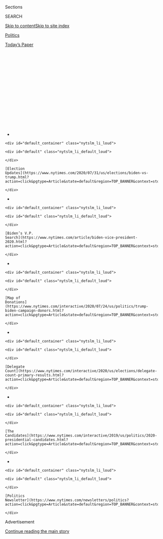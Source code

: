 <div id="app">

<div>

<div>

<div>

<div class="NYTAppHideMasthead css-1q2w90k e1suatyy0">

<div class="section css-ui9rw0 e1suatyy2">

<div class="css-eph4ug er09x8g0">

<div class="css-6n7j50">

</div>

<span class="css-1dv1kvn">Sections</span>

<div class="css-10488qs">

<span class="css-1dv1kvn">SEARCH</span>

</div>

[Skip to content](#site-content)[Skip to site
index](#site-index)

</div>

<div id="masthead-section-label" class="css-1wr3we4 eaxe0e00">

[Politics](https://www.nytimes.com/section/politics)

</div>

<div class="css-10698na e1huz5gh0">

</div>

</div>

<div id="masthead-bar-one" class="section hasLinks css-15hmgas e1csuq9d3">

<div class="css-uqyvli e1csuq9d0">

</div>

<div class="css-1uqjmks e1csuq9d1">

</div>

<div class="css-9e9ivx">

[](https://myaccount.nytimes.com/auth/login?response_type=cookie&client_id=vi)

</div>

<div class="css-1bvtpon e1csuq9d2">

[Today’s
Paper](https://www.nytimes.com/section/todayspaper)

</div>

</div>

</div>

</div>

<div data-aria-hidden="false">

<div id="site-content" data-role="main">

<div>

<div class="css-1aor85t" style="opacity:0.000000001;z-index:-1;visibility:hidden">

<div class="css-1hqnpie">

<div class="css-epjblv">

<span class="css-17xtcya">[Politics](/section/politics)</span><span class="css-x15j1o">|</span><span class="css-fwqvlz">Lobbying
Intensifies Among V.P. Candidates as Biden’s Search Nears an
End</span>

</div>

<div class="css-k008qs">

<div class="css-1iwv8en">

<span class="css-18z7m18"></span>

<div>

</div>

</div>

<span class="css-1n6z4y">https://nyti.ms/2Dnc5wy</span>

<div class="css-1705lsu">

<div class="css-4xjgmj">

<div class="css-4skfbu" data-role="toolbar" data-aria-label="Social Media Share buttons, Save button, and Comments Panel with current comment count" data-testid="share-tools">

  - 
  - 
  - 
  - 
    
    <div class="css-6n7j50">
    
    </div>

  - 
  - 

</div>

</div>

</div>

</div>

</div>

</div>

<div id="NYT_TOP_BANNER_REGION" class="css-13pd83m">

<div>

<div id="styln-elections-notifications-menu" class="section interactive-content interactive-size-medium css-1edisqu">

<div class="css-17ih8de interactive-body">

<div class="nytslm_innerContainer" data-aria-live="polite">

<div class="nytslm_title">

</div>

  - 
    
    <div id="default_container" class="nytslm_li_loud">
    
    <div id="default" class="nytslm_li_default_loud">
    
    </div>
    
    [Election
    Updates](https://www.nytimes.com/2020/07/31/us/elections/biden-vs-trump.html?action=click&pgtype=Article&state=default&region=TOP_BANNER&context=storylines_menu)
    
    </div>

  - 
    
    <div id="default_container" class="nytslm_li_loud">
    
    <div id="default" class="nytslm_li_default_loud">
    
    </div>
    
    [Biden’s V.P.
    Search](https://www.nytimes.com/article/biden-vice-president-2020.html?action=click&pgtype=Article&state=default&region=TOP_BANNER&context=storylines_menu)
    
    </div>

  - 
    
    <div id="default_container" class="nytslm_li_loud">
    
    <div id="default" class="nytslm_li_default_loud">
    
    </div>
    
    [Map of
    Donations](https://www.nytimes.com/interactive/2020/07/24/us/politics/trump-biden-campaign-donors.html?action=click&pgtype=Article&state=default&region=TOP_BANNER&context=storylines_menu)
    
    </div>

  - 
    
    <div id="default_container" class="nytslm_li_loud">
    
    <div id="default" class="nytslm_li_default_loud">
    
    </div>
    
    [Delegate
    Count](https://www.nytimes.com/interactive/2020/us/elections/delegate-count-primary-results.html?action=click&pgtype=Article&state=default&region=TOP_BANNER&context=storylines_menu)
    
    </div>

  - 
    
    <div id="default_container" class="nytslm_li_loud">
    
    <div id="default" class="nytslm_li_default_loud">
    
    </div>
    
    [The
    Candidates](https://www.nytimes.com/interactive/2019/us/politics/2020-presidential-candidates.html?action=click&pgtype=Article&state=default&region=TOP_BANNER&context=storylines_menu)
    
    </div>

  - 
    
    <div id="default_container" class="nytslm_li_loud">
    
    <div id="default" class="nytslm_li_default_loud">
    
    </div>
    
    [Politics
    Newsletter](https://www.nytimes.com/newsletters/politics?action=click&pgtype=Article&state=default&region=TOP_BANNER&context=storylines_menu)
    
    </div>

</div>

</div>

</div>

</div>

</div>

<div id="top-wrapper" class="css-1sy8kpn">

<div id="top-slug" class="css-l9onyx">

Advertisement

</div>

[Continue reading the main
story](#after-top)

<div class="ad top-wrapper" style="text-align:center;height:100%;display:block;min-height:250px">

<div id="top" class="place-ad" data-position="top" data-size-key="top">

</div>

</div>

<div id="after-top">

</div>

</div>

<div>

<div id="sponsor-wrapper" class="css-1hyfx7x">

<div id="sponsor-slug" class="css-19vbshk">

Supported by

</div>

[Continue reading the main
story](#after-sponsor)

<div id="sponsor" class="ad sponsor-wrapper" style="text-align:center;height:100%;display:block">

</div>

<div id="after-sponsor">

</div>

</div>

<div class="css-186x18t">

</div>

<div class="css-1vkm6nb ehdk2mb0">

# Lobbying Intensifies Among V.P. Candidates as Biden’s Search Nears an End

</div>

Two women, Representative Karen Bass and Susan Rice, the former national
security adviser, are among the most formidable contenders on Joe
Biden’s list.

<div class="css-79elbk" data-testid="photoviewer-wrapper">

<div class="css-z3e15g" data-testid="photoviewer-wrapper-hidden">

</div>

<div class="css-1a48zt4 ehw59r15" data-testid="photoviewer-children">

![<span class="css-16f3y1r e13ogyst0" data-aria-hidden="true">Former
Vice President Joseph R. Biden Jr. is said to be focused chiefly on
finding a running mate whom he regards as capable of advancing his
priorities in
government.</span><span class="css-cnj6d5 e1z0qqy90" itemprop="copyrightHolder"><span class="css-1ly73wi e1tej78p0">Credit...</span><span><span>Michelle
V. Agins/The New York
Times</span></span></span>](https://static01.nyt.com/images/2020/07/31/us/politics/31biden-vp1/31biden-vp1-articleLarge.jpg?quality=75&auto=webp&disable=upscale)

</div>

</div>

<div class="css-18e8msd">

<div class="css-otjvjh epjyd6m0">

<div class="css-nmf14i ey68jwv0" data-aria-hidden="true">

[![Jonathan
Martin](https://static01.nyt.com/images/2018/11/06/multimedia/author-jonathan-martin/author-jonathan-martin-thumbLarge.png
"Jonathan Martin")](https://www.nytimes.com/by/jonathan-martin)[![Alexander
Burns](https://static01.nyt.com/images/2018/09/25/multimedia/author-alexander-burns/author-alexander-burns-thumbLarge-v2.png
"Alexander Burns")](https://www.nytimes.com/by/alexander-burns)[![Katie
Glueck](https://static01.nyt.com/images/2020/01/29/reader-center/author-katie-glueck/author-katie-glueck-thumbLarge.png
"Katie Glueck")](https://www.nytimes.com/by/katie-glueck)

</div>

<div class="css-1baulvz">

By [<span class="css-1baulvz" itemprop="name">Jonathan
Martin</span>](https://www.nytimes.com/by/jonathan-martin),
[<span class="css-1baulvz" itemprop="name">Alexander
Burns</span>](https://www.nytimes.com/by/alexander-burns) and
[<span class="css-1baulvz last-byline" itemprop="name">Katie
Glueck</span>](https://www.nytimes.com/by/katie-glueck)

</div>

</div>

  - 
    
    <div class="css-ld3wwf e16638kd2">
    
    July 31,
    2020
    
    </div>

  - 
    
    <div class="css-4xjgmj">
    
    <div class="css-d8bdto" data-role="toolbar" data-aria-label="Social Media Share buttons, Save button, and Comments Panel with current comment count" data-testid="share-tools">
    
      - 
      - 
      - 
      - 
        
        <div class="css-6n7j50">
        
        </div>
    
      - 
      - 
    
    </div>
    
    </div>

</div>

</div>

<div class="section meteredContent css-1r7ky0e" name="articleBody" itemprop="articleBody">

<div class="css-1fanzo5 StoryBodyCompanionColumn">

<div class="css-53u6y8">

WASHINGTON — Joseph R. Biden Jr. has entered the final stage of his
deliberations about choosing a running mate as he prepares to talk
one-on-one with the finalists next week, while Democratic leaders lobby
him furiously to elevate their allies and sink their enemies.

Mr. Biden’s campaign has conducted extensive polling and focus groups
with voters on a collection of candidates and weighed an array of
factors, such as the impact of the pick in battleground states, and
whether to choose a Black woman. Aides say the announcement will come
the week before the Democratic convention in August.

Two candidates who received scant attention early in the process are now
among the leading contenders: Representative Karen Bass of California
and Susan E. Rice, the former national security adviser, according to
Democratic officials briefed on the selection process. Ms. Bass in
particular has moved rapidly toward the top of Mr. Biden’s list amid an
intensive lobbying drive by her fellow House Democrats, and has
impressed the former vice-president’s search committee.

Mr. Biden is said to be focused on finding a running mate he regards as
capable of advancing his priorities in governing and who can be counted
on not to stray from the urgent challenges facing the nation to pursue
their own political priorities, according to people familiar with his
thinking. His advisers would also prefer [a running
mate](https://www.nytimes.com/article/biden-vice-president-2020.html)
who would not present a rich political target for President Trump, given
that the incumbent is lagging badly in the polls and has so far
struggled to deliver credible negative attacks against Mr. Biden.

</div>

</div>

<div class="css-1fanzo5 StoryBodyCompanionColumn">

<div class="css-53u6y8">

James E. Clyburn, the third-ranking House Democrat who helped revive Mr.
Biden’s campaign in South Carolina, said he had been bombarded by
supporters of several candidates.

“I’ve heard from the surrogates of about all the people in the race,”
said Mr. Clyburn, who did not rule out making a late, private
recommendation to Mr. Biden.

In conversations with Mr. Biden and his vetting committee, lawmakers
have recommended Ms. Bass as a consensus candidate who is well-liked
across partisan and factional lines and would be a loyal lieutenant to
him in
government.

</div>

</div>

<div class="css-79elbk" data-testid="photoviewer-wrapper">

<div class="css-z3e15g" data-testid="photoviewer-wrapper-hidden">

</div>

<div class="css-1a48zt4 ehw59r15" data-testid="photoviewer-children">

![<span class="css-16f3y1r e13ogyst0" data-aria-hidden="true">Representative
Karen Bass of California, who chairs the Congressional Black Caucus, has
moved rapidly toward the top of Mr. Biden’s
list.</span><span class="css-cnj6d5 e1z0qqy90" itemprop="copyrightHolder"><span class="css-1ly73wi e1tej78p0">Credit...</span><span>Anna
Moneymaker for The New York
Times</span></span>](https://static01.nyt.com/images/2020/07/31/us/politics/31biden-vp2/merlin_174115215_629baf9f-5619-4844-84fd-3fd39a71bad2-articleLarge.jpg?quality=75&auto=webp&disable=upscale)

</div>

</div>

<div class="css-1fanzo5 StoryBodyCompanionColumn">

<div class="css-53u6y8">

Ms. Bass has reinforced that message by assuring Democratic officials
that she has no interest in seeking the presidency herself, according to
lawmakers directly familiar with the discussions. That commitment could
assuage concerns in the Biden camp that he might be overshadowed by a
running mate positioning herself to succeed him.

</div>

</div>

<div class="css-1fanzo5 StoryBodyCompanionColumn">

<div class="css-53u6y8">

Ms. Bass has also waged a previously undisclosed campaign to woo
influential liberal leaders, telephoning union
presidents<span class="css-8l6xbc evw5hdy0"> </span>to seek their
counsel and
support.

<div id="NYT_MAIN_CONTENT_1_REGION" class="css-9tf9ac">

<div>

<div id="styln-nfldraft-updates-block" class="section interactive-content interactive-size-medium css-1ftcdic">

<div class="css-17ih8de interactive-body">

<div id="styln-briefing-block" data-asset-id="">

<div class="briefing-block-header-section">

# [Latest Updates: 2020 Election](https://www.nytimes.com/2020/07/31/us/elections/biden-vs-trump.html?action=click&pgtype=Article&state=default&region=MAIN_CONTENT_1&context=storylines_live_updates)

<div class="briefing-block-ts">

Updated 2020-08-01T01:26:45.732Z

</div>

</div>

  - [Kamala Harris, a top vice-presidential contender, confronts double
    standards.](https://www.nytimes.com/2020/07/31/us/elections/biden-vs-trump.html?action=click&pgtype=Article&state=default&region=MAIN_CONTENT_1&context=storylines_live_updates#link-29fdff45)
  - [Karen Bass and Susan Rice are rising on Biden’s vice-presidential
    shortlist.](https://www.nytimes.com/2020/07/31/us/elections/biden-vs-trump.html?action=click&pgtype=Article&state=default&region=MAIN_CONTENT_1&context=storylines_live_updates#link-13ec3d9c)
  - [Trump says Russian bounties to kill U.S. troops ‘never took
    place.’](https://www.nytimes.com/2020/07/31/us/elections/biden-vs-trump.html?action=click&pgtype=Article&state=default&region=MAIN_CONTENT_1&context=storylines_live_updates#link-49e9a016)

<div class="briefing-block-footer">

<div class="briefing-block-footer-meta">

[See more
updates](https://www.nytimes.com/2020/07/31/us/elections/biden-vs-trump.html?action=click&pgtype=Article&state=default&region=MAIN_CONTENT_1&context=storylines_live_updates)

</div>

</div>

</div>

</div>

</div>

</div>

</div>

House Speaker Nancy Pelosi is close with Ms. Bass, whom she named to
[oversee](https://www.nytimes.com/2020/06/10/us/politics/karen-bass.html)
the recent policing reform bill, and has made her admiration clear in
private conversations, including with former President Barack Obama. Ms.
Pelosi’s aides said she has not conveyed support for any one candidate,
is fond of a number of them and, in speaking with Mr. Biden’s vetting
team last month, urged them to find somebody who could ensure the ticket
is victorious.

Two prominent Democrats, Senators Elizabeth Warren of Massachusetts and
Kamala Harris of California, along with a handful of other women, remain
as possibilities; both lawmakers have the statewide political experience
and large national followings that Ms. Bass and Ms. Rice lack. Ms.
Warren has become something of an informal adviser to Mr. Biden on
economic issues and has won support from her party’s progressive wing,
and Ms. Harris is regarded as a muscular fund-raiser with the backing of
important people in the Democratic Party’s donor class.

While Mr. Biden’s advisers are careful to stress that he has not ruled
out any of the major candidates, some are clearly less likely than
others to be chosen. For some of the long-shot candidates, talk has
already turned to other potential roles in a Biden administration: Gov.
Michelle Lujan Grisham of New Mexico, for instance, has expressed
interest in the job of health and human services secretary, according to
officials familiar with her thinking.

Among the other candidates Mr. Biden has looked at closely are Gov.
Gretchen Whitmer of Michigan; Representative Val Demings of Florida, who
has enlisted her home state’s sizable congressional delegation to make
appeals on her behalf; and Senator Tammy Duckworth of Illinois, who is
backed by veterans advocates.

Gov. J.B. Pritzker of Illinois has called Mr. Biden’s team to urge them
to put Ms. Duckworth, a military veteran, on the ticket. Senator Jack
Reed of Rhode Island, the top Democrat on the Senate Armed Services
Committee, has shared his high opinion of Ms. Duckworth with the Biden
camp, and also urged them to pick his home-state governor, Gina
Raimondo, people familiar with the conversations said. However, Mr.
Biden’s vetting committee has raised questions about whether tapping Ms.
Duckworth could prompt legal challenges because she was born overseas.

</div>

</div>

<div class="css-1fanzo5 StoryBodyCompanionColumn">

<div class="css-53u6y8">

There also some wild cards: Former President Bill Clinton has expressed
enthusiasm about Atlanta Mayor Keisha Lance Bottoms, according to
Democrats familiar with his
assessment.

</div>

</div>

<div class="css-79elbk" data-testid="photoviewer-wrapper">

<div class="css-z3e15g" data-testid="photoviewer-wrapper-hidden">

</div>

<div class="css-1a48zt4 ehw59r15" data-testid="photoviewer-children">

<div class="css-1xdhyk6 erfvjey0">

<span class="css-1ly73wi e1tej78p0">Image</span>

<div class="css-zjzyr8">

<div data-testid="lazyimage-container" style="height:257.77777777777777px">

</div>

</div>

</div>

<span class="css-16f3y1r e13ogyst0" data-aria-hidden="true">Senator
Tammy Duckworth of Illinois is backed by influential advocates for
veterans, as well as her state’s governor, J.B.
Pritzker.</span><span class="css-cnj6d5 e1z0qqy90" itemprop="copyrightHolder"><span class="css-1ly73wi e1tej78p0">Credit...</span><span>Erin
Schaff for The New York Times</span></span>

</div>

</div>

<div class="css-1fanzo5 StoryBodyCompanionColumn">

<div class="css-53u6y8">

The former vice president’s decision has become both enormously
consequential and highly delicate because of the unresolved question of
whether, should he win in November, he would seek re-election in four
years, when he would be nearly 82 years old. With his selection, Mr.
Biden may be effectively coronating the next Democratic presidential
nominee and charting the party’s course for the next decade.

This is why some progressives are hoping he balances the ticket by
picking a more liberal running mate.

“It shouldn’t be someone that just amplifies what Biden does well,” said
Representative Alexandria Ocasio-Cortez of New York. “It should be
somebody that brings new constituencies to the table.”

Some of his top advisers, however, are warning against tapping somebody
who would immediately begin eyeing the next Democratic primary.

“There’s going to be an awful lot to do starting on Day 1, so I think
it’s important to have somebody who can be focused on that task and
not running for president as soon as we finish the inauguration,” said
Representative Cedric Richmond of Louisiana, one of Mr. Biden’s campaign
chairs.

Mr. Biden’s top aides have made clear the premium he places on a
trusting relationship is informed by his own experience as a vice
president — and he will not make a nakedly political choice, a
determination made easier by the sizable advantage he enjoys over Mr.
Trump in the polls.

</div>

</div>

<div class="css-1fanzo5 StoryBodyCompanionColumn">

<div class="css-53u6y8">

“The Bidens are looking for somebody as loyal to them as they were to
Barack and Michelle Obama,” said Christine Pelosi, the daughter of the
speaker.

</div>

</div>

<div class="css-79elbk" data-testid="photoviewer-wrapper">

<div class="css-z3e15g" data-testid="photoviewer-wrapper-hidden">

</div>

<div class="css-1a48zt4 ehw59r15" data-testid="photoviewer-children">

<div class="css-1xdhyk6 erfvjey0">

<span class="css-1ly73wi e1tej78p0">Image</span>

<div class="css-zjzyr8">

<div data-testid="lazyimage-container" style="height:257.77777777777777px">

</div>

</div>

</div>

<span class="css-16f3y1r e13ogyst0" data-aria-hidden="true">Senator
Kamala Harris of California, one of Mr. Biden’s rivals in the Democratic
primary, is backed by important figures in the party’s donor
class.</span><span class="css-cnj6d5 e1z0qqy90" itemprop="copyrightHolder"><span class="css-1ly73wi e1tej78p0">Credit...</span><span>Pete
Marovich for The New York Times</span></span>

</div>

</div>

<div class="css-1fanzo5 StoryBodyCompanionColumn">

<div class="css-53u6y8">

Mr. Biden’s campaign is angry about a [leak to
Politico](https://www.politico.com/news/2020/07/27/kamala-harris-biden-vp-381829)
this week that revealed that former Senator Christopher J. Dodd, one of
the leaders of Mr. Biden’s search team, is uneasy with Ms. Harris. Mr.
Dodd has repeatedly indicated to allies that he believed Mr. Biden
should broaden the prospects and not focus on only well-known
possibilities.

Mr. Dodd is scarcely alone in his lack of enthusiasm for Ms. Harris,
whose own presidential campaign never matched its high expectations; she
[dropped
out](https://www.nytimes.com/2019/11/29/us/politics/kamala-harris-2020.html)
two months before voting began.

“The thing I keep thinking about Kamala is her performance in the
primary,” said Representative Filemon Vela of Texas, an early supporter
of Mr. Biden. Mr. Vela said his top three choices were Ms. Bass, Ms.
Rice and Ms. Duckworth — but he said the last two would fare best in his
state.

One Democrat close to Mr. Biden’s campaign said its polling indicated
that Ms. Harris has little allure with Black voters. More telling, a
Biden campaign official reached out to The New York Times, unprompted,
to say that some of the former vice president’s own staff members are
not supportive of her.

California Democrats, including several in Congress, have expressed
their wariness about Ms. Harris to Mr. Biden’s advisers. In some cases,
they have guided him in the direction of Ms. Bass, who is highly
regarded in her home state.

</div>

</div>

<div class="css-1fanzo5 StoryBodyCompanionColumn">

<div class="css-53u6y8">

David Crane, a Democrat and former top adviser to Arnold Schwarzenegger
when he was governor of California, said he had reached out to Mr.
Biden’s camp to tell them Ms. Bass was “a good person who cares about
legislation.” He said he conveyed his belief that she would be a far
better partner for Mr. Biden than Ms. Harris, who he said did not “walk
her talk” on policy.

“They’ve got to pick somebody who really knows how to govern,” Mr. Crane
said, stressing what he described as Ms. Bass’s gift for steering
complex legislation. “Karen Bass knows how to do that. Kamala Harris has
never been in that position.”

Ms. Harris addressed the criticism she is receiving on Friday during a
livestream conversation for the Black Women Lead 2020 conference. “There
will be a resistance to your ambition,’’ adding that the people
resisting are “burdened by only having the capacity to see what has
always been instead of what can be.’’

And Ms. Harris does have allies.

“You only need to look at her record at the local, state and federal
levels to know that she’d be a quality, experienced partner who’s ready
to lead on Day 1,” said Rusty Hicks, who also praised Ms. Bass and is
neutral in his capacity as chair of the California Democratic
Party.

</div>

</div>

<div class="css-79elbk" data-testid="photoviewer-wrapper">

<div class="css-z3e15g" data-testid="photoviewer-wrapper-hidden">

</div>

<div class="css-1a48zt4 ehw59r15" data-testid="photoviewer-children">

<div class="css-1xdhyk6 erfvjey0">

<span class="css-1ly73wi e1tej78p0">Image</span>

<div class="css-zjzyr8">

<div data-testid="lazyimage-container" style="height:253.26666666666665px">

</div>

</div>

</div>

<span class="css-16f3y1r e13ogyst0" data-aria-hidden="true">Susan E.
Rice served with Mr. Biden as national security adviser during the Obama
administration.</span><span class="css-cnj6d5 e1z0qqy90" itemprop="copyrightHolder"><span class="css-1ly73wi e1tej78p0">Credit...</span><span>Carolyn
Kaster/Associated Press</span></span>

</div>

</div>

<div class="css-1fanzo5 StoryBodyCompanionColumn">

<div class="css-53u6y8">

While Ms. Rice has a close relationship with Mr. Biden, many in the
party are wary of elevating somebody who has never run for office.

Ms. Bass, too, has drawbacks. She has never been in a setting comparable
to a high-stakes debate with Vice President Mike Pence. And in private
vetting conversations, members of Mr. Biden’s team have asked Ms. Bass
to explain aspects of her record on Cuba: She visited the country
multiple times in the Fidel Castro era and issued a respectful statement
when he died. Ms. Bass has said publicly that she had reconsidered those
comments.

</div>

</div>

<div class="css-1fanzo5 StoryBodyCompanionColumn">

<div class="css-53u6y8">

Clearly, though, Mr. Biden is facing the most intense lobbying to choose
a Black running mate.

A small [group of strategists and
activists](https://www.nytimes.com/2020/06/10/us/politics/joe-biden-black-vice-president.html)
who have been pressing for a Black woman recently spoke with members of
the search committee, according to two people with knowledge of the
conversation. They discussed the electoral map and how the political
environment in the country had shifted following the killing of George
Floyd in police custody in May.

When given the opportunity to make a case for a specific candidate,
participants indicated their support of any of the Black women
considered, but Ms. Harris and Ms. Rice came up the most, the people
familiar with the conversation said. They noted that the meeting
unfolded before it was evident how seriously Ms. Bass was being
considered.

In the House, several Democratic lawmakers have made the case for Ms.
Bass to Mr. Biden’s advisers.

Representative Josh Gottheimer of New Jersey, a centrist leader of the
bipartisan Problem Solvers Caucus, called Ms. Bass “a bridge-builder,”
who “wants to figure out how to get to yes.”

Representative Ro Khanna of California, an outspoken progressive, was
equally succinct: “She’d be a pick that every part of the Democratic
coalition would respect and be excited
about.”

</div>

</div>

<div>

</div>

</div>

<div>

</div>

<div>

</div>

<div id="NYT_BELOW_MAIN_CONTENT_REGION">

<div>

<div id="STLYN_guide_v1_STYLN_guide_a" class="section css-l08pwh interactive-content interactive-size-medium">

<div class="css-17ih8de interactive-body">

<div class="g-story g-freebird g-max-limit" data-preview-slug="styln-scroll-guide">

</div>

<div id="g-electionguide-id" class="g-electionguide">

<div class="g-electionguide-container">

<div class="g-electionguide-wrapper">

<div class="g-electionguide-logo">

</div>

# Our 2020 Election Guide

Updated July 31, 2020

  - 
    
    -----
    
    ## The Latest
    
      - President Trump’s assault on the Postal Service is intersecting
        with his attacks on mail-in voting. [Voting rights groups say it
        is a recipe for
        disaster.](https://www.nytimes.com/2020/07/31/us/politics/trump-usps-mail-delays.html?action=click&pgtype=Article&state=default&region=BELOW_MAIN_CONTENT&context=storylines_guide)

  - 
    
    -----
    
    ## Biden’s V.P. Search
    
      - [Here are 13
        women](https://www.nytimes.com/article/biden-vice-president-2020.html?action=click&pgtype=Article&state=default&region=BELOW_MAIN_CONTENT&context=storylines_guide)
        who have been under consideration to be Joe Biden’s running
        mate, and why each might be chosen — and might not be.

  - 
    
    -----
    
    ## Keep Up With Our Coverage
    
      - Get an
        [email](https://www.nytimes.com/newsletters/politics?action=click&pgtype=Article&state=default&region=BELOW_MAIN_CONTENT&context=storylines_guide)
        recapping the day’s news
    
    <!-- end list -->
    
      - Download our mobile app on
        [iOS](https://apps.apple.com/us/app/nytimes/id284862083?ls=1&mat_click_id=5c79ae7455014fd1bd66b5610c05b8f2-20191112-16948&referrer=mat_click_id%3D5c79ae7455014fd1bd66b5610c05b8f2-20191112-16948%26link_click_id%3D722930677036718082)
        and
        [Android](http://a.localytics.com/android?id=com.nytimes.android&referrer=utm_source%3Dother_nyt_mobile_web%26utm_medium%3DWeb%2520page%26utm_term%3DGeneral%2520Mobile%2520Page%26utm_campaign%3DNYT%2520Mobile%2520General%2520Page)
        and turn on Breaking News and Politics alerts

</div>

</div>

</div>

</div>

</div>

</div>

</div>

<div>

</div>

<div>

<div id="bottom-wrapper" class="css-1ede5it">

<div id="bottom-slug" class="css-l9onyx">

Advertisement

</div>

[Continue reading the main
story](#after-bottom)

<div id="bottom" class="ad bottom-wrapper" style="text-align:center;height:100%;display:block;min-height:90px">

</div>

<div id="after-bottom">

</div>

</div>

</div>

</div>

</div>

## Site Index

<div>

</div>

## Site Information Navigation

  - [© <span>2020</span> <span>The New York Times
    Company</span>](https://help.nytimes.com/hc/en-us/articles/115014792127-Copyright-notice)

<!-- end list -->

  - [NYTCo](https://www.nytco.com/)
  - [Contact
    Us](https://help.nytimes.com/hc/en-us/articles/115015385887-Contact-Us)
  - [Work with us](https://www.nytco.com/careers/)
  - [Advertise](https://nytmediakit.com/)
  - [T Brand Studio](http://www.tbrandstudio.com/)
  - [Your Ad
    Choices](https://www.nytimes.com/privacy/cookie-policy#how-do-i-manage-trackers)
  - [Privacy](https://www.nytimes.com/privacy)
  - [Terms of
    Service](https://help.nytimes.com/hc/en-us/articles/115014893428-Terms-of-service)
  - [Terms of
    Sale](https://help.nytimes.com/hc/en-us/articles/115014893968-Terms-of-sale)
  - [Site
    Map](https://spiderbites.nytimes.com)
  - [Help](https://help.nytimes.com/hc/en-us)
  - [Subscriptions](https://www.nytimes.com/subscription?campaignId=37WXW)

</div>

</div>

</div>

</div>
